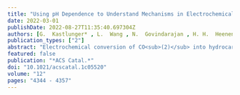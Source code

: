 ```yaml
---
title: "Using pH Dependence to Understand Mechanisms in Electrochemical CO Reduction"
date: 2022-03-01
publishDate: 2022-08-27T11:35:40.697304Z
authors: [G.  Kastlunger* , L.  Wang , N.  Govindarajan , H. H.  Heenen , <b>S.  Ringe</b> , T.  Jaramillo , C.  Hahn* , K.  Chan* ]
publication_types: ["2"]
abstract: "Electrochemical conversion of CO<sub>(2)</sub> into hydrocarbons and oxygenates is envisioned as a promising path toward closing the carbon cycle in modern technology. To date, however, the reaction mechanisms toward the plethora of products are disputed, complicating the search for alternative catalyst materials. To conclusively identify the rate-limiting steps in CO reduction on Cu, we analyzed the mechanisms on the basis of constant-potential density functional theory (DFT) kinetics and experiments at a wide range of pH values (3--13). We find that *CO dimerization is energetically favored as the rate-limiting step toward multicarbon products. This finding is consistent with our experiments, where the reaction rate is nearly unchanged on a standard hydrogen electrode (SHE) potential scale, even under acidic conditions. For methane, both theory and experiments indicate a change in the rate-limiting step with electrolyte pH from the first protonation step under acidic/neutral conditions to a later one under alkaline conditions. We also show, through a detailed analysis of the microkinetics, that a surface combination of *CO and *H is inconsistent with the measured current densities and Tafel slopes. Finally, we discuss the implications of our understanding for future mechanistic studies and catalyst design."
featured: false
publication: "*ACS Catal.*"
doi: "10.1021/acscatal.1c05520"
volume: "12"
pages: "4344 - 4357"
---
```


